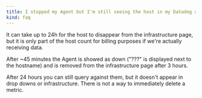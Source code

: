 ```yaml
---
title: I stopped my Agent but I'm still seeing the host in my Datadog account. 
kind: faq
---
```


It can take up to 24h for the host to disappear from the infrastructure page,
but it is only part of the host count for billing purposes if we're
actually receiving data.

After ~45 minutes the Agent is showed as down ("???" is displayed next to the hostname) and is removed from the infrastructure page after 3 hours.

After 24 hours you can still query against them, but it doesn't appear in drop downs or infrastructure. There is not a way to immediately delete a metric.

